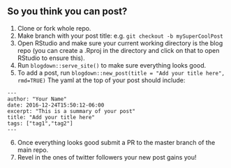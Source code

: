 ## So you think you can post?

1. Clone or fork whole repo. 
2. Make branch with your post title: e.g. `git checkout -b mySuperCoolPost`
3. Open RStudio and make sure your current working directory is the blog repo (you can create a .Rproj in the directory and click on that to open RStudio to ensure this). 
4. Run `blogdown::serve_site()` to make sure everything looks good.
5. To add a post, run `blogdown::new_post(title = "Add your title here", rmd=TRUE)` The yaml at the top of your post should include:
```
---
author: "Your Name"
date: 2016-12-24T15:50:12-06:00
excerpt: "This is a summary of your post"
title: "Add your title here"
tags: ["tag1","tag2"]
---
```
6. Once everything looks good submit a PR to the master branch of the main repo. 
7. Revel in the ones of twitter followers your new post gains you!
